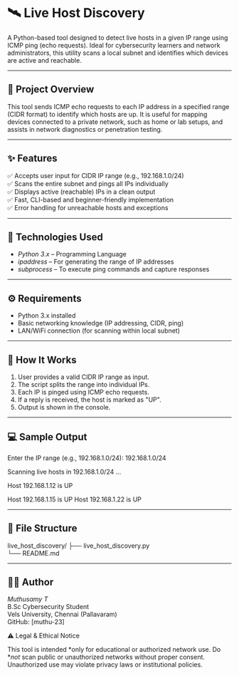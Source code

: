 # 🛰 Live Host Discovery

A Python-based tool designed to detect live hosts in a given IP range using ICMP ping (echo requests). Ideal for cybersecurity learners and network administrators, this utility scans a local subnet and identifies which devices are active and reachable.

---

## 📌 Project Overview

This tool sends ICMP echo requests to each IP address in a specified range (CIDR format) to identify which hosts are up. It is useful for mapping devices connected to a private network, such as home or lab setups, and assists in network diagnostics or penetration testing.

---

## ✨ Features

✅ Accepts user input for CIDR IP range (e.g., 192.168.1.0/24)  
✅ Scans the entire subnet and pings all IPs individually  
✅ Displays active (reachable) IPs in a clean output  
✅ Fast, CLI-based and beginner-friendly implementation  
✅ Error handling for unreachable hosts and exceptions 

---

## 🧰 Technologies Used

- *Python 3.x* – Programming Language  
- *ipaddress* – For generating the range of IP addresses  
- *subprocess* – To execute ping commands and capture responses

---

## ⚙ Requirements

- Python 3.x installed
- Basic networking knowledge (IP addressing, CIDR, ping)
- LAN/WiFi connection (for scanning within local subnet)

---

## 🚀 How It Works

1. User provides a valid CIDR IP range as input.
2. The script splits the range into individual IPs.
3. Each IP is pinged using ICMP echo requests.
4. If a reply is received, the host is marked as "UP".
5. Output is shown in the console.

---

## 💻 Sample Output

Enter the IP range (e.g., 192.168.1.0/24): 192.168.1.0/24

Scanning live hosts in 192.168.1.0/24 ... 

Host 192.168.1.12 is UP

Host 192.168.1.15 is UP Host 192.168.1.22 is UP

---

## 📁 File Structure

live_host_discovery/
  ├── live_host_discovery.py     
  └── README.md                  

---

## 👨‍💻 Author

*Muthusamy T*  
B.Sc Cybersecurity Student  
Vels University, Chennai (Pallavaram)  
GitHub: [muthu-23]

⚠ Legal & Ethical Notice

This tool is intended *only for educational or authorized network use. Do **not* scan public or unauthorized networks without proper consent. Unauthorized use may violate privacy laws or institutional policies.
